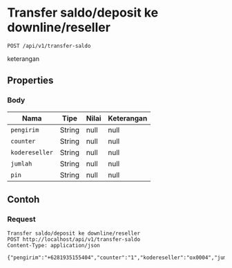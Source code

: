 # Transfer saldo/deposit ke downline/reseller
```http
POST /api/v1/transfer-saldo
```
keterangan
## Properties
### Body
Nama | Tipe | Nilai | Keterangan
--- | --- | --- | ---
<code>pengirim</code> | String | null | null
<code>counter</code> | String | null | null
<code>kodereseller</code> | String | null | null
<code>jumlah</code> | String | null | null
<code>pin</code> | String | null | null
## Contoh
### Request
```http
Transfer saldo/deposit ke downline/reseller
POST http://localhost/api/v1/transfer-saldo
Content-Type: application/json

{"pengirim":"+6281935155404","counter":"1","kodereseller":"ox0004","jumlah":"10000","pin":"1234"}
```
